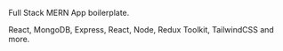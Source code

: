  Full Stack MERN App boilerplate.

React, MongoDB, Express, React, Node, Redux Toolkit, TailwindCSS and more.